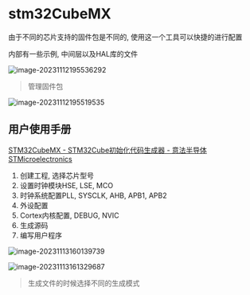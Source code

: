 # stm32CubeMX

由于不同的芯片支持的固件包是不同的, 使用这一个工具可以快捷的进行配置

内部有一些示例, 中间层以及HAL库的文件

![image-20231112195536292](https://picture-01-1316374204.cos.ap-beijing.myqcloud.com/image/202311121955317.png)

> 管理固件包

![image-20231112195519535](https://picture-01-1316374204.cos.ap-beijing.myqcloud.com/image/202311121955594.png)

## 用户使用手册

[STM32CubeMX - STM32Cube初始化代码生成器 - 意法半导体STMicroelectronics](https://www.st.com/zh/development-tools/stm32cubemx.html#documentation)

1. 创建工程, 选择芯片型号
2. 设置时钟模块HSE, LSE, MCO
3. 时钟系统配置PLL, SYSCLK, AHB, APB1, APB2
4. 外设配置
5. Cortex内核配置, DEBUG, NVIC
6. 生成源码
7. 编写用户程序

![image-20231113160139739](https://picture-01-1316374204.cos.ap-beijing.myqcloud.com/image/202311131601926.png)

![image-20231113161329687](https://picture-01-1316374204.cos.ap-beijing.myqcloud.com/image/202311131613729.png)

> 生成文件的时候选择不同的生成模式

























